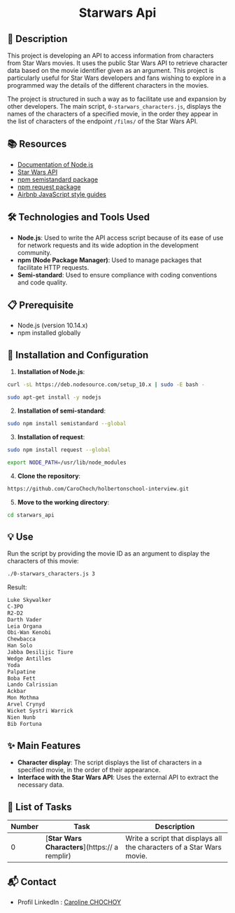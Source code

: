 # <p align="center">Starwars Api</p>


## 📝 Description

This project is developing an API to access information from characters from Star Wars movies. It uses the public Star Wars API to retrieve character data based on the movie identifier given as an argument. This project is particularly useful for Star Wars developers and fans wishing to explore in a programmed way the details of the different characters in the movies.

The project is structured in such a way as to facilitate use and expansion by other developers. The main script, `0-starwars_characters.js`, displays the names of the characters of a specified movie, in the order they appear in the list of characters of the endpoint `/films/` of the Star Wars API.

## 📚 Resources

- [Documentation of Node.js](https://nodejs.org/en/docs/)
- [Star Wars API](https://swapi-api.hbtn.io)
- [npm semistandard package](https://www.npmjs.com/package/semistandard)
- [npm request package](https://www.npmjs.com/package/request)
- [Airbnb JavaScript style guides](https://github.com/airbnb/javascript)

## 🛠️ Technologies and Tools Used

- **Node.js**: Used to write the API access script because of its ease of use for network requests and its wide adoption in the development community.
- **npm (Node Package Manager)**: Used to manage packages that facilitate HTTP requests.
- **Semi-standard**: Used to ensure compliance with coding conventions and code quality.

## 📋 Prerequisite

- Node.js (version 10.14.x)
- npm installed globally

## 🚀 Installation and Configuration

1. **Installation of Node.js**:

```bash
curl -sL https://deb.nodesource.com/setup_10.x | sudo -E bash -

sudo apt-get install -y nodejs
```

2. **Installation of semi-standard**:
  
```bash
sudo npm install semistandard --global
```

3. **Installation of request**:

```bash
sudo npm install request --global

export NODE_PATH=/usr/lib/node_modules
```

4. **Clone the repository**:

```bash
https://github.com/CaroChoch/holbertonschool-interview.git
```

5. **Move to the working directory**:

```bash
cd starwars_api
```

## 💡 Use

Run the script by providing the movie ID as an argument to display the characters of this movie:

```bash
./0-starwars_characters.js 3
```

Result:

```bash
Luke Skywalker
C-3PO
R2-D2
Darth Vader
Leia Organa
Obi-Wan Kenobi
Chewbacca
Han Solo
Jabba Desilijic Tiure
Wedge Antilles
Yoda
Palpatine
Boba Fett
Lando Calrissian
Ackbar
Mon Mothma
Arvel Crynyd
Wicket Systri Warrick
Nien Nunb
Bib Fortuna
```

## ✨ Main Features

- **Character display**: The script displays the list of characters in a specified movie, in the order of their appearance.
- **Interface with the Star Wars API**: Uses the external API to extract the necessary data.

## 📝 List of Tasks

| Number | Task | Description |
|--------|-----------------------------------|-----------------------------------------------------------------------------------------|
| 0 | [**Star Wars Characters**](https://   a remplir) | Write a script that displays all the characters of a Star Wars movie. |

## 📬 Contact
- Profil LinkedIn : [Caroline CHOCHOY](https://www.linkedin.com/in/caroline-chochoy62/)
